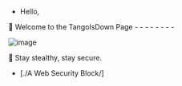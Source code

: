 - Hello,

🔐 Welcome to the TangoIsDown Page - - - - - - - -


![image](https://github.com/user-attachments/assets/1bea1451-8145-4fcd-b51e-c86a55de808d)




📡 Stay stealthy, stay secure.

- [./A Web Security Block/]


<!---
TangoisdownHQ/TangoisdownHQ is a ✨ special ✨ repository because its `README.md` (this file) appears on your GitHub profile.
You can click the Preview link to take a look at your changes.
--->
